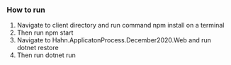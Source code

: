 ### How to run
1. Navigate to client directory and run command npm install on a terminal
2. Then run npm start
3. Navigate to Hahn.ApplicatonProcess.December2020.Web and run dotnet restore
4. Then run dotnet run